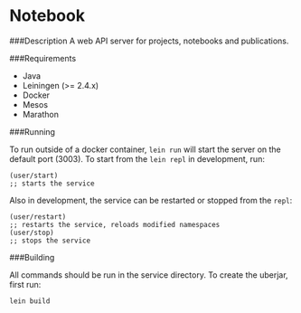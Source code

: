 Notebook
===========================
###Description
A web API server for projects, notebooks and publications.


###Requirements

- Java
- Leiningen (>= 2.4.x)
- Docker
- Mesos
- Marathon

###Running

To run outside of a docker container, `lein run` will start the server on the default port (3003). To start from the `lein repl` in development, run:

	(user/start)
	;; starts the service

Also in development, the service can be restarted or stopped from the `repl`:

	(user/restart)
	;; restarts the service, reloads modified namespaces
	(user/stop)
	;; stops the service

###Building

All commands should be run in the service directory. To create the uberjar, first run:

	lein build
